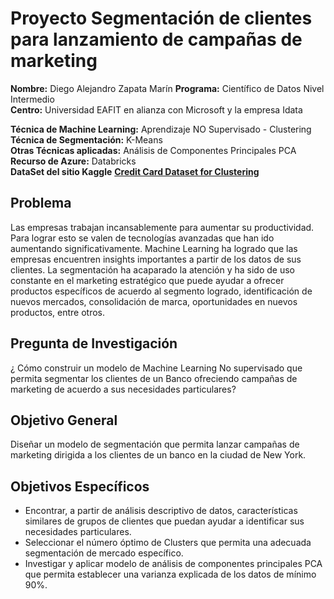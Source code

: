 # Proyecto Segmentación de clientes para lanzamiento de campañas de marketing

**Nombre:** Diego Alejandro Zapata Marín
**Programa:** Científico de Datos Nivel Intermedio  
**Centro:** Universidad EAFIT en alianza con Microsoft y la empresa Idata  

**Técnica de Machine Learning:**  Aprendizaje NO Supervisado - Clustering  
**Técnica de Segmentación:**      K-Means  
**Otras Técnicas aplicadas:**     Análisis de Componentes Principales PCA  
**Recurso de Azure:**             Databricks  
**DataSet del sitio Kaggle**      __[Credit Card Dataset for Clustering](https://www.kaggle.com/arjunbhasin2013/ccdata)__  


## Problema
Las empresas trabajan incansablemente para aumentar su productividad. Para lograr esto se valen de tecnologías avanzadas que han ido aumentando significativamente. Machine Learning ha logrado que las empresas encuentren insights importantes a partir de los datos de sus clientes. La segmentación ha acaparado la atención y ha sido de uso constante en el marketing estratégico que puede ayudar a ofrecer productos específicos de acuerdo al segmento logrado, identificación de nuevos mercados, consolidación de marca, oportunidades en nuevos productos, entre otros.

## Pregunta de Investigación
¿ Cómo construir un modelo de Machine Learning No supervisado que permita segmentar los clientes de un Banco ofreciendo campañas de marketing de acuerdo a sus necesidades particulares?

## Objetivo General
Diseñar un modelo de segmentación que permita lanzar campañas de marketing dirigida a los clientes de un banco en la ciudad de New York.

## Objetivos Específicos	
* Encontrar, a partir de análisis descriptivo de datos, características similares de grupos de clientes que puedan ayudar a identificar sus necesidades particulares.
* Seleccionar el número óptimo de Clusters que permita una adecuada segmentación de mercado específico.
* Investigar y aplicar modelo de análisis de componentes principales PCA que permita establecer una varianza explicada de los datos de mínimo 90%.



